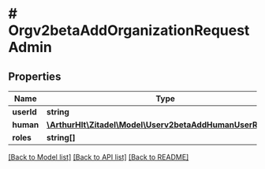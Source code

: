 # # Orgv2betaAddOrganizationRequestAdmin

## Properties

Name | Type | Description | Notes
------------ | ------------- | ------------- | -------------
**userId** | **string** |  | [optional]
**human** | [**\ArthurHlt\Zitadel\Model\Userv2betaAddHumanUserRequest**](Userv2betaAddHumanUserRequest.md) |  | [optional]
**roles** | **string[]** |  | [optional]

[[Back to Model list]](../../README.md#models) [[Back to API list]](../../README.md#endpoints) [[Back to README]](../../README.md)
